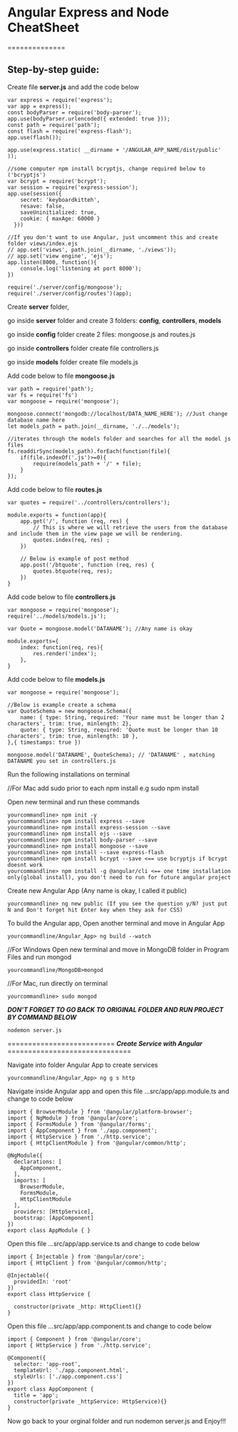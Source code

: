 ﻿# Angular Express and Node CheatSheet

==============

Step-by-step guide:
--------------

Create file **server.js** and add the code below

```
var express = require('express');
var app = express();
const bodyParser = require('body-parser');
app.use(bodyParser.urlencoded({ extended: true }));
const path = require('path');
const flash = require('express-flash');
app.use(flash());

app.use(express.static( __dirname + '/ANGULAR_APP_NAME/dist/public' ));

//some computer npm install bcryptjs, change required below to ('bcryptjs')
var bcrypt = require('bcrypt');
var session = require('express-session');
app.use(session({
    secret: 'keyboardkitteh',
    resave: false,
    saveUninitialized: true,
    cookie: { maxAge: 60000 }
  }))

//If you don't want to use Angular, just uncomment this and create folder views/index.ejs
// app.set('views', path.join(__dirname, './views'));
// app.set('view engine', 'ejs');
app.listen(8000, function(){
    console.log('listening at port 8000');
})

require('./server/config/mongoose');
require('./server/config/routes')(app);
```

Create **server** folder,

go inside **server** folder and create 3 folders: **config**, **controllers**, **models**

go inside **config** folder create 2 files: mongoose.js and routes.js

go inside **controllers** folder create file controllers.js

go inside **models** folder create file models.js

Add code below to file **mongoose.js**

```
var path = require('path');
var fs = require('fs')
var mongoose = require('mongoose');

mongoose.connect('mongodb://localhost/DATA_NAME_HERE'); //Just change database name here
let models_path = path.join(__dirname, './../models');

//iterates through the models folder and searches for all the model js files
fs.readdirSync(models_path).forEach(function(file){
    if(file.indexOf('.js')>=0){
        require(models_path + '/' + file);
    }
});

```

Add code below to file **routes.js**

```
var quotes = require('../controllers/controllers');

module.exports = function(app){
    app.get('/', function (req, res) {
        // This is where we will retrieve the users from the database and include them in the view page we will be rendering.
        quotes.index(req, res) ;
    })

    // Below is example of post method
    app.post('/btquote', function (req, res) {
        quotes.btquote(req, res);
    })
}
```

Add code below to file **controllers.js**

```
var mongoose = require('mongoose');
require('../models/models.js');

var Quote = mongoose.model('DATANAME'); //Any name is okay

module.exports={
    index: function(req, res){
        res.render('index');
    },
}
```

Add code below to file **models.js**

```
var mongoose = require('mongoose');

//Below is example create a schema
var QuoteSchema = new mongoose.Schema({
    name: { type: String, required: 'Your name must be longer than 2 characters', trim: true, minlength: 2},
    quote: { type: String, required: 'Quote must be longer than 10 characters', trim: true, minlength: 10 },
},{ timestamps: true })

mongoose.model('DATANAME', QuoteSchema); // 'DATANAME' , matching DATANAME you set in controllers.js

```

Run the following installations on terminal

//For Mac add sudo prior to each npm install e.g sudo npm install	

Open new terminal and run these commands

```
yourcommandline> npm init -y
yourcommandline> npm install express --save
yourcommandline> npm install express-session --save
yourcommandline> npm install ejs --save
yourcommandline> npm install body-parser --save
yourcommandline> npm install mongoose --save
yourcommandline> npm install --save express-flash
yourcommandline> npm install bcrypt --save <== use bcryptjs if bcrypt doesnt work
yourcommandline> npm install -g @angular/cli <== one time installation only(global install), you don't need to run for future angular project
```

Create new Angular App (Any name is okay, I called it public)

```
yourcommandline> ng new public (If you see the question y/N? just put N and Don't forget hit Enter key when they ask for CSS) 
```

To build the Angular app, Open another terminal and move in Angular App

```
yourcommandline/Angular_App> ng build --watch
```

//For Windows
Open new terminal and move in MongoDB folder in Program Files and run mongod
```
yourcommandline/MongoDB>mongod
```

//For Mac, run directly on terminal
```
yourcommandline> sudo mongod
```
***DON'T FORGET TO GO BACK TO ORIGINAL FOLDER AND RUN PROJECT BY COMMAND BELOW***

```
nodemon server.js
```

========================== ***Create Service with Angular*** ==============================

Navigate into folder Angular App to create services
```
yourcommandline/Angular_App> ng g s http
```

Navigate inside Angular app and open this file ...src/app/app.module.ts and change to code below

```
import { BrowserModule } from '@angular/platform-browser';
import { NgModule } from '@angular/core';
import { FormsModule } from '@angular/forms';
import { AppComponent } from './app.component';
import { HttpService } from './http.service';
import { HttpClientModule } from '@angular/common/http';

@NgModule({
  declarations: [
    AppComponent,
  ],
  imports: [
    BrowserModule,
    FormsModule,
    HttpClientModule
  ],
  providers: [HttpService],
  bootstrap: [AppComponent]
})
export class AppModule { }
```

Open this file ...src/app/app.service.ts and change to code below

```
import { Injectable } from '@angular/core';
import { HttpClient } from '@angular/common/http';

@Injectable({
  providedIn: 'root'
})
export class HttpService {

  constructor(private _http: HttpClient){}
}
```

Open this file ...src/app/app.component.ts and  change to code below

```
import { Component } from '@angular/core';
import { HttpService } from './http.service';

@Component({
  selector: 'app-root',
  templateUrl: './app.component.html',
  styleUrls: ['./app.component.css']
})
export class AppComponent {
  title = 'app';
  constructor(private _httpService: HttpService){}
}
```

Now go back to your orginal folder and run nodemon server.js and Enjoy!!!
